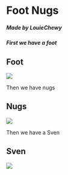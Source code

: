 
<title> Foot Nugs</title>

<body> 
<h1>Foot Nugs</h1>
<h5>Made by LouieChewy<h5>
  <p>First we have a foot</p>
<h2>Foot</h2>
<img src="https://upload.wikimedia.org/wikipedia/commons/thumb/9/93/Human_male_foot.jpg/1280px-Human_male_foot.jpg">
  <p>Then we have nugs</p>
<h2>Nugs</h2>
<img src="https://upload.wikimedia.org/wikipedia/commons/thumb/d/d0/McDonalds-Chicken-McNuggets.jpg/1920px-McDonalds-Chicken-McNuggets.jpg">
  <p>Then we have a Sven</p>
<h2>Sven</h2>
<img src="https://vignette.wikia.nocookie.net/pewdiepie/images/e/ef/Sven-mc.png/revision/latest/top-crop/width/360/height/450?cb=20190922220753">

